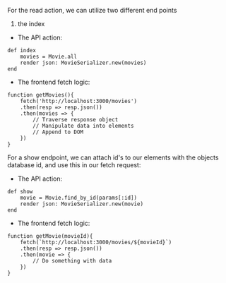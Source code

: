 For the read action, we can utilize two different end points

1. the index

- The API action:

```    
def index 
    movies = Movie.all
    render json: MovieSerializer.new(movies)
end
```

- The frontend fetch logic:
```
function getMovies(){
    fetch('http://localhost:3000/movies')
    .then(resp => resp.json())
    .then(movies => {
        // Traverse response object
        // Manipulate data into elements
        // Append to DOM
    })
}
```


For a show endpoint, we can attach id's to our elements with the objects database id, and use this in our fetch request:

- The API action:


```
def show
    movie = Movie.find_by_id(params[:id])
    render json: MovieSerializer.new(movie)
end 
```

- The frontend fetch logic:
```
function getMovie(movieId){
    fetch(`http://localhost:3000/movies/${movieId}`)
    .then(resp => resp.json())
    .then(movie => {
        // Do something with data
    })
}
```
